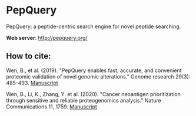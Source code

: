 # PepQuery
PepQuery: a peptide-centric search engine for novel peptide searching.

**Web server**: http://pepquery.org/

## How to cite:

Wen, B., et al. (2019). "PepQuery enables fast, accurate, and convenient proteomic validation of novel genomic alterations." Genome research 29(3): 485-493. [Manuscript](https://genome.cshlp.org/content/29/3/485.full)

Wen, B., Li, K., Zhang, Y. et al. (2020). "Cancer neoantigen prioritization through sensitive and reliable proteogenomics analysis." Nature Communications 11, 1759. [Manuscript](https://doi.org/10.1038/s41467-020-15456-w)


